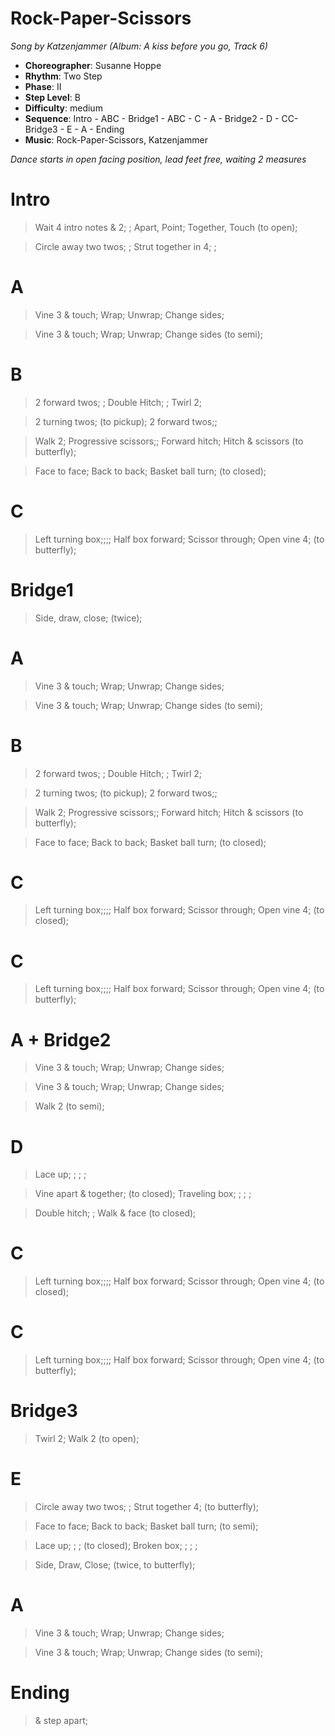 # Rock-Paper-Scissors
*Song by Katzenjammer (Album: A kiss before you go, Track 6)*

* **Choreographer**: Susanne Hoppe
* **Rhythm**: Two Step
* **Phase**: II
* **Step Level**: B
* **Difficulty**: medium
* **Sequence**: Intro - ABC - Bridge1 - ABC - C - A - Bridge2 - D - CC- Bridge3 - E - A - Ending
* **Music**: Rock-Paper-Scissors, Katzenjammer

*Dance starts in open facing position, lead feet free, waiting 2 measures*

# Intro

> Wait 4 intro notes & 2; ; Apart, Point; Together, Touch (to open);

> Circle away two twos; ;  Strut together in 4; ;

# A

> Vine 3 & touch; Wrap; Unwrap; Change sides;

> Vine 3 & touch; Wrap; Unwrap; Change sides (to semi);

# B

> 2 forward twos; ; Double Hitch; ; Twirl 2;

> 2 turning twos; (to pickup); 2 forward twos;;

> Walk 2; Progressive scissors;; Forward hitch; Hitch & scissors (to butterfly);

> Face to face; Back to back; Basket ball turn; (to closed);

# C

> Left turning box;;;; Half box forward; Scissor through; Open vine 4; (to butterfly);

# Bridge1

> Side, draw, close; (twice);


# A

> Vine 3 & touch; Wrap; Unwrap; Change sides;

> Vine 3 & touch; Wrap; Unwrap; Change sides (to semi);

# B

> 2 forward twos; ; Double Hitch; ; Twirl 2;

> 2 turning twos; (to pickup); 2 forward twos;;

> Walk 2; Progressive scissors;; Forward hitch; Hitch & scissors (to butterfly);

> Face to face; Back to back; Basket ball turn; (to closed);

# C

> Left turning box;;;; Half box forward; Scissor through; Open vine 4; (to closed);

# C

> Left turning box;;;; Half box forward; Scissor through; Open vine 4; (to butterfly);

# A + Bridge2

> Vine 3 & touch; Wrap; Unwrap; Change sides;

> Vine 3 & touch; Wrap; Unwrap; Change sides;

> Walk 2 (to semi);

# D

> Lace up; ; ; ;

> Vine apart & together; (to closed); Traveling box; ; ; ;

> Double hitch; ; Walk & face (to closed);

# C

> Left turning box;;;; Half box forward; Scissor through; Open vine 4; (to closed);

# C

> Left turning box;;;; Half box forward; Scissor through; Open vine 4; (to butterfly);

# Bridge3

> Twirl 2; Walk 2 (to open);

# E

> Circle away two twos; ; Strut together 4; (to butterfly);

> Face to face; Back to back; Basket ball turn; (to semi);

> Lace up; ; ; (to closed); Broken box; ; ; ;

> Side, Draw, Close; (twice, to butterfly);

# A

> Vine 3 & touch; Wrap; Unwrap; Change sides;

> Vine 3 & touch; Wrap; Unwrap; Change sides (to semi);

# Ending

> & step apart;
